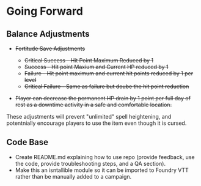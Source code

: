 # Going Forward
## Balance Adjustments

- ~~Fortitude Save Adjustments~~

   - ~~Critical Success - Hit Point Maximum Reduced by 1~~
   - ~~Success - Hit point Maxium and Current HP reduced by 1~~
   - ~~Failure - Hit point maximum and current hit points reduced by 1 per level~~
   - ~~Critical Failure - Same as failure but doube the hit point reduction~~

- ~~Player can decrease the permanent HP drain by 1 point per full day of rest as a downtime activity in a safe and comfortable location.~~

These adjustments will prevent "unlimited" spell heightening, and potentnially encourage players to use the item even though it is cursed.

## Code Base
- Create README.md explaining how to use repo (provide feedback, use the code, provide troubleshooting steps, and a QA section).
- Make this an isntallible module so it can be imported to Foundry VTT rather than be manually added to a campaign.